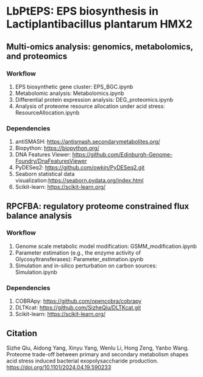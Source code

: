 # LbPtEPS: EPS biosynthesis in Lactiplantibacillus plantarum HMX2
## Multi-omics analysis: genomics, metabolomics, and proteomics
### Workflow
1. EPS biosynthetic gene cluster: EPS_BGC.ipynb
2. Metabolomic analysis: Metabolomics.ipynb
3. Differential protein expression analysis: DEG_proteomics.ipynb
4. Analysis of proteome resource allocation under acid stress: ResourceAllocation.ipynb
### Dependencies
1. antiSMASH: https://antismash.secondarymetabolites.org/
2. Biopython: https://biopython.org/
3. DNA Features Viewer: https://github.com/Edinburgh-Genome-Foundry/DnaFeaturesViewer
4. PyDESeq2: https://github.com/owkin/PyDESeq2.git
5. Seaborn statistical data visualization:https://seaborn.pydata.org/index.html
6. Scikit-learn: https://scikit-learn.org/

## RPCFBA: regulatory proteome constrained flux balance analysis
### Workflow
1. Genome scale metabolic model modification: GSMM_modification.ipynb
2. Parameter estimation (e.g., the enzyme activity of Glycosyltransferases): Parameter_estimation.ipynb
3. Simulation and in-silico perturbation on carbon sources: Simulation.ipynb
### Dependencies
1. COBRApy: https://github.com/opencobra/cobrapy
2. DLTKcat: https://github.com/SizheQiu/DLTKcat.git
3. Scikit-learn: https://scikit-learn.org/

## Citation
Sizhe Qiu, Aidong Yang, Xinyu Yang, Wenlu Li, Hong Zeng, Yanbo Wang. Proteome trade-off between primary and secondary metabolism shapes acid stress induced bacterial exopolysaccharide production. https://doi.org/10.1101/2024.04.19.590233
